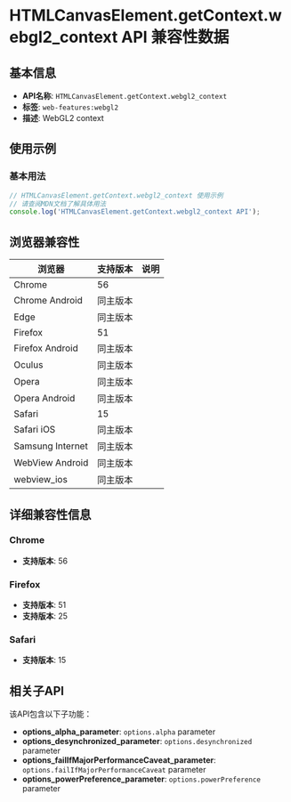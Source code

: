 # HTMLCanvasElement.getContext.webgl2_context API 兼容性数据

## 基本信息

- **API名称**: `HTMLCanvasElement.getContext.webgl2_context`
- **标签**: `web-features:webgl2`
- **描述**: WebGL2 context

## 使用示例

### 基本用法

```javascript
// HTMLCanvasElement.getContext.webgl2_context 使用示例
// 请查阅MDN文档了解具体用法
console.log('HTMLCanvasElement.getContext.webgl2_context API');
```

## 浏览器兼容性

| 浏览器 | 支持版本 | 说明 |
|--------|----------|------|
| Chrome | 56 |  |
| Chrome Android | 同主版本 |  |
| Edge | 同主版本 |  |
| Firefox | 51 |  |
| Firefox Android | 同主版本 |  |
| Oculus | 同主版本 |  |
| Opera | 同主版本 |  |
| Opera Android | 同主版本 |  |
| Safari | 15 |  |
| Safari iOS | 同主版本 |  |
| Samsung Internet | 同主版本 |  |
| WebView Android | 同主版本 |  |
| webview_ios | 同主版本 |  |

## 详细兼容性信息

### Chrome

- **支持版本**: 56

### Firefox

- **支持版本**: 51
- **支持版本**: 25

### Safari

- **支持版本**: 15

## 相关子API

该API包含以下子功能：

- **options_alpha_parameter**: `options.alpha` parameter
- **options_desynchronized_parameter**: `options.desynchronized` parameter
- **options_failIfMajorPerformanceCaveat_parameter**: `options.failIfMajorPerformanceCaveat` parameter
- **options_powerPreference_parameter**: `options.powerPreference` parameter

